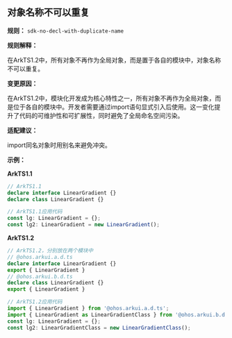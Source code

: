 ## 对象名称不可以重复

**规则：** `sdk-no-decl-with-duplicate-name`

**规则解释：**

在ArkTS1.2中，所有对象不再作为全局对象，而是置于各自的模块中，对象名称不可以重复。

**变更原因：**

在ArkTS1.2中，模块化开发成为核心特性之一，所有对象不再作为全局对象，而是位于各自的模块中。开发者需要通过import语句显式引入后使用。这一变化提升了代码的可维护性和可扩展性，同时避免了全局命名空间污染。

**适配建议：**

import同名对象时用别名来避免冲突。

**示例：**

**ArkTS1.1**
```typescript
// ArkTS1.1
declare interface LinearGradient {}
declare class LinearGradient {}

// ArkTS1.1应用代码
const lg: LinearGradient = {};
const lg2: LinearGradient = new LinearGradient();
```

**ArkTS1.2**
```typescript
// ArkTS1.2，分别放在两个模块中
// @ohos.arkui.a.d.ts
declare interface LinearGradient {}
export { LinearGradient }
// @ohos.arkui.b.d.ts
declare class LinearGradient {}
export { LinearGradient }

// ArkTS1.2应用代码
import { LinearGradient } from '@ohos.arkui.a.d.ts';
import { LinearGradient as LinearGradientClass } from '@ohos.arkui.b.d.ts';
const lg: LinearGradient = {};
const lg2: LinearGradientClass = new LinearGradientClass();
```